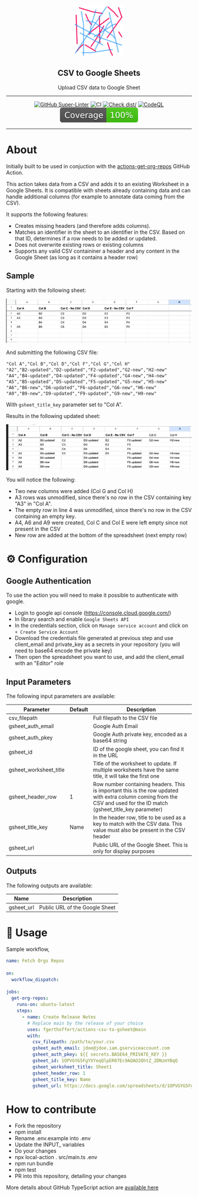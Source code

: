 <!-- markdownlint-disable MD041 -->
<p align="center">
  <img alt="ZenCrepesLogo" src="docs/zencrepes-logo.png" height="140" />
  <h2 align="center">CSV to Google Sheets</h2>
  <p align="center">Upload CSV data to Google Sheet</p>
</p>

---

<div align="center">

[![GitHub Super-Linter](https://github.com/fgerthoffert/actions-csv-to-gsheet/actions/workflows/linter.yml/badge.svg)](https://github.com/super-linter/super-linter)
![CI](https://github.com/fgerthoffert/actions-csv-to-gsheet/actions/workflows/ci.yml/badge.svg)
[![Check dist/](https://github.com/fgerthoffert/actions-csv-to-gsheet/actions/workflows/check-dist.yml/badge.svg)](https://github.com/fgerthoffert/actions-csv-to-gsheet/actions/workflows/check-dist.yml)
[![CodeQL](https://github.com/fgerthoffert/actions-csv-to-gsheet/actions/workflows/codeql-analysis.yml/badge.svg)](https://github.com/fgerthoffert/actions-csv-to-gsheet/actions/workflows/codeql-analysis.yml)
[![Coverage](./badges/coverage.svg)](./badges/coverage.svg)

</div>

---

# About

Initially built to be used in conjuction with the
[actions-get-org-repos](https://github.com/Fgerthoffert/actions-get-org-repos)
GitHub Action.

This action takes data from a CSV and adds it to an existing Worksheet in a
Google Sheets. It is compatible with sheets already containing data and can
handle additional columns (for example to annotate data coming from the CSV).

It supports the following features:

- Creates missing headers (and therefore adds columns).
- Matches an identifier in the sheet to an identifier in the CSV. Based on that
  ID, determines if a row needs to be added or updated.
- Does not overwrite existing rows or existing columns
- Supports any valid CSV containiner a header and any content in the Google
  Sheet (as long as it contains a header row)

## Sample

Starting with the following sheet:

![SheetUnmodified](docs/sheet-unmodified.png)

And submitting the following CSV file:

```csv
"Col A","Col B","Col D","Col F","Col G","Col H"
"A2","B2-updated","D2-updated","F2-updated","G2-new","H2-new"
"A4","B4-updated","D4-updated","F4-updated","G4-new","H4-new"
"A5","B5-updated","D5-updated","F5-updated","G5-new","H5-new"
"A6","B6-new","D6-updated","F6-updated","G6-new","H6-new"
"A9","B9-new","D9-updated","F9-updated","G9-new","H9-new"
```

With `gsheet_title_key` parameter set to "Col A".

Results in the following updated sheet:

![SheetUnmodified](docs/sheet-updated.png)

You will notice the following:

- Two new columns were added (Col G and Col H)
- A3 rows was unmodified, since there's no row in the CSV containing key "A3" in
  "Col A".
- The empty row in line 4 was unmodified, since there's no row in the CSV
  containing an empty key.
- A4, A6 and A9 were created, Col C and Col E were left empty since not present
  in the CSV
- New row are added at the bottom of the spreadsheet (next empty row)

# :gear: Configuration

## Google Authentication

To use the action you will need to make it possible to authenticate with google.

- Login to google api console (https://console.cloud.google.com/)
- In library search and enable `Google Sheets API`
- In the credentials section, click on `Manage service account` and click on
  `+ Create Service Account`
- Download the credentials file generated at previous step and use client_email
  and private_key as a secrets in your repository (you will need to base64
  encode the private key)
- Then open the spreadsheet you want to use, and add the client_email with an
  "Editor" role

## Input Parameters

The following input parameters are available:

| Parameter              | Default | Description                                                                                                                                                           |
| ---------------------- | ------- | --------------------------------------------------------------------------------------------------------------------------------------------------------------------- |
| csv_filepath           |         | Full filepath to the CSV file                                                                                                                                         |
| gsheet_auth_email      |         | Google Auth Email                                                                                                                                                     |
| gsheet_auth_pkey       |         | Google Auth private key, encoded as a base64 string                                                                                                                   |
| gsheet_id              |         | ID of the google sheet, you can find it in the URL                                                                                                                    |
| gsheet_worksheet_title |         | Title of the worksheet to update. If multiple worksheets have the same title, it will take the first one                                                              |
| gsheet_header_row      | 1       | Row number containing headers. This is important this is the row updated with extra column coming from the CSV and used for the ID match (gsheet_title_key parameter) |
| gsheet_title_key       | Name    | In the header row, title to be used as a key to match with the CSV data. This value must also be present in the CSV header                                            |
| gsheet_url             |         | Public URL of the Google Sheet. This is only for display purposes                                                                                                     |

## Outputs

The following outputs are available:

| Name       | Description                    |
| ---------- | ------------------------------ |
| gsheet_url | Public URL of the Google Sheet |

# :rocket: Usage

Sample workflow,

```yaml
name: Fetch Orgs Repos

on:
  workflow_dispatch:

jobs:
  get-org-repos:
    runs-on: ubuntu-latest
    steps:
      - name: Create Release Notes
        # Replace main by the release of your choice
        uses: fgerthoffert/actions-csv-to-gsheet@main
        with:
          csv_filepath: /path/to/your.csv
          gsheet_auth_email: jdoe@jdoe.iam.gserviceaccount.com
          gsheet_auth_pkey: ${{ secrets.BASE64_PRIVATE_KEY }}
          gsheet_id: 1OPVGYG5FgYXYeqQlpER07Ec9AQAO2QhtZ_2DNzmYBqQ
          gsheet_worksheet_title: Sheet1
          gsheet_header_row: 1
          gsheet_title_key: Name
          gsheet_url: https://docs.google.com/spreadsheets/d/1OPVGYG5FgYXYeqQlpER07Ec9AQAO2QhtZ_2DNzmYBqQ/edit?gid=0#gid=0
```

# How to contribute

- Fork the repository
- npm install
- Rename .env.example into .env
- Update the INPUT\_ variables
- Do your changes
- npx local-action . src/main.ts .env
- npm run bundle
- npm test
- PR into this repository, detailing your changes

More details about GitHub TypeScript action are
[available here](https://github.com/actions/typescript-action)
